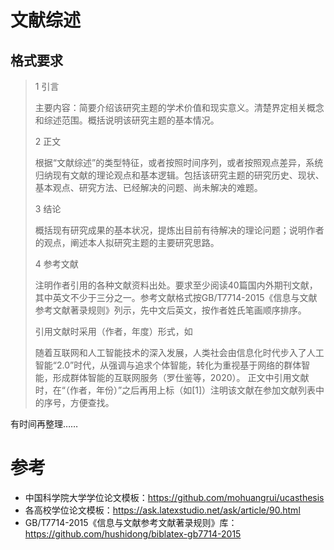 # 文献综述
## 格式要求

>1  引言
>
>主要内容：简要介绍该研究主题的学术价值和现实意义。清楚界定相关概念和综述范围。概括说明该研究主题的基本情况。
>
>
>2  正文
>
>根据“文献综述”的类型特征，或者按照时间序列，或者按照观点差异，系统归纳现有文献的理论观点和基本逻辑。包括该研究主题的研究历史、现状、基本观点、研究方法、已经解决的问题、尚未解决的难题。
>
>3  结论
>
>概括现有研究成果的基本状况，提炼出目前有待解决的理论问题；说明作者的观点，阐述本人拟研究主题的主要研究思路。
>
>4  参考文献
>
>注明作者引用的各种文献资料出处。要求至少阅读40篇国内外期刊文献，其中英文不少于三分之一。参考文献格式按GB/T7714-2015《信息与文献参考文献著录规则》列示，先中文后英文，按作者姓氏笔画顺序排序。
>
>引用文献时采用（作者，年度）形式，如
>
>随着互联网和人工智能技术的深入发展，人类社会由信息化时代步入了人工智能“2.0”时代，从强调与追求个体智能，转化为重视基于网络的群体智能，形成群体智能的互联网服务（罗仕鉴等，2020）。
正文中引用文献时，在“（作者，年份）”之后再用上标（如[1]）注明该文献在参加文献列表中的序号，方便查找。


有时间再整理……


# 参考
* 中国科学院大学学位论文模板：https://github.com/mohuangrui/ucasthesis
* 各高校学位论文模板：https://ask.latexstudio.net/ask/article/90.html
* GB/T7714-2015《信息与文献参考文献著录规则》库：https://github.com/hushidong/biblatex-gb7714-2015

